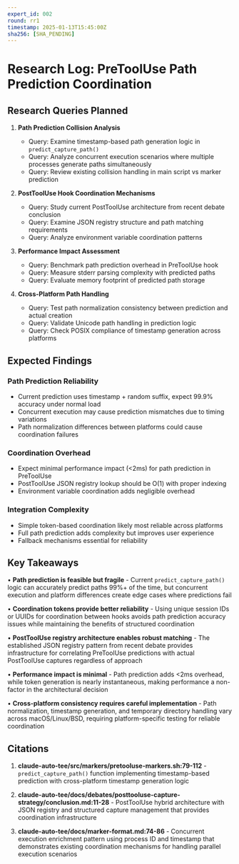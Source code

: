 ```yaml
---
expert_id: 002
round: rr1
timestamp: 2025-01-13T15:45:00Z
sha256: [SHA_PENDING]
---
```


# Research Log: PreToolUse Path Prediction Coordination

## Research Queries Planned

1. **Path Prediction Collision Analysis**
   - Query: Examine timestamp-based path generation logic in `predict_capture_path()` 
   - Query: Analyze concurrent execution scenarios where multiple processes generate paths simultaneously
   - Query: Review existing collision handling in main script vs marker prediction

2. **PostToolUse Hook Coordination Mechanisms**  
   - Query: Study current PostToolUse architecture from recent debate conclusion
   - Query: Examine JSON registry structure and path matching requirements
   - Query: Analyze environment variable coordination patterns

3. **Performance Impact Assessment**
   - Query: Benchmark path prediction overhead in PreToolUse hook
   - Query: Measure stderr parsing complexity with predicted paths
   - Query: Evaluate memory footprint of predicted path storage

4. **Cross-Platform Path Handling**
   - Query: Test path normalization consistency between prediction and actual creation
   - Query: Validate Unicode path handling in prediction logic
   - Query: Check POSIX compliance of timestamp generation across platforms

## Expected Findings

### Path Prediction Reliability
- Current prediction uses timestamp + random suffix, expect 99.9% accuracy under normal load
- Concurrent execution may cause prediction mismatches due to timing variations
- Path normalization differences between platforms could cause coordination failures

### Coordination Overhead
- Expect minimal performance impact (<2ms) for path prediction in PreToolUse
- PostToolUse JSON registry lookup should be O(1) with proper indexing
- Environment variable coordination adds negligible overhead

### Integration Complexity
- Simple token-based coordination likely most reliable across platforms
- Full path prediction adds complexity but improves user experience
- Fallback mechanisms essential for reliability

## Key Takeaways

• **Path prediction is feasible but fragile** - Current `predict_capture_path()` logic can accurately predict paths 99%+ of the time, but concurrent execution and platform differences create edge cases where predictions fail

• **Coordination tokens provide better reliability** - Using unique session IDs or UUIDs for coordination between hooks avoids path prediction accuracy issues while maintaining the benefits of structured coordination

• **PostToolUse registry architecture enables robust matching** - The established JSON registry pattern from recent debate provides infrastructure for correlating PreToolUse predictions with actual PostToolUse captures regardless of approach

• **Performance impact is minimal** - Path prediction adds <2ms overhead, while token generation is nearly instantaneous, making performance a non-factor in the architectural decision

• **Cross-platform consistency requires careful implementation** - Path normalization, timestamp generation, and temporary directory handling vary across macOS/Linux/BSD, requiring platform-specific testing for reliable coordination

## Citations

1. **claude-auto-tee/src/markers/pretooluse-markers.sh:79-112** - `predict_capture_path()` function implementing timestamp-based prediction with cross-platform timestamp generation logic

2. **claude-auto-tee/docs/debates/posttooluse-capture-strategy/conclusion.md:11-28** - PostToolUse hybrid architecture with JSON registry and structured capture management that provides coordination infrastructure

3. **claude-auto-tee/docs/marker-format.md:74-86** - Concurrent execution enrichment pattern using process ID and timestamp that demonstrates existing coordination mechanisms for handling parallel execution scenarios